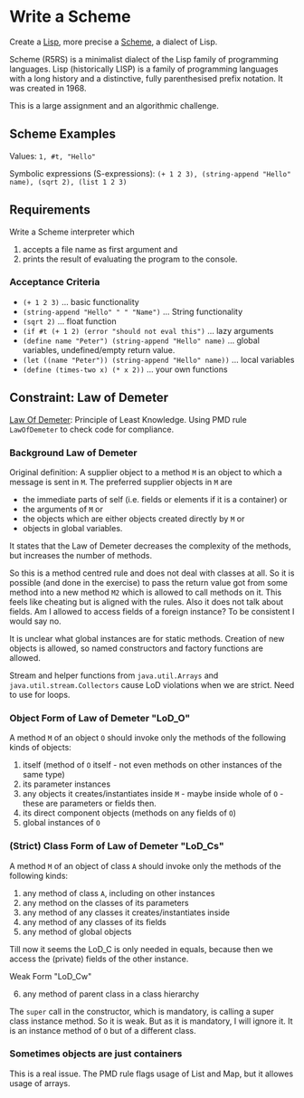# Write a Scheme

Create a [Lisp](https://en.wikipedia.org/wiki/Lisp_(programming_language)), more precise a [Scheme](https://en.wikipedia.org/wiki/Scheme_(programming_language)), a dialect of Lisp.

Scheme (R5RS) is a minimalist dialect of the Lisp family of programming languages. Lisp (historically LISP) is a family of programming languages with a long history and a distinctive, fully parenthesised prefix notation. It was created in 1968.

This is a large assignment and an algorithmic challenge.

## Scheme Examples

Values: `1, #t, "Hello"`

Symbolic expressions (S-expressions): `(+ 1 2 3), (string-append "Hello" name), (sqrt 2), (list 1 2 3)`

## Requirements

Write a Scheme interpreter which 

1. accepts a file name as first argument and 
2. prints the result of evaluating the program to the console.

### Acceptance Criteria

* `(+ 1 2 3)` ... basic functionality
* `(string-append "Hello" " " "Name")` ... String functionality
* `(sqrt 2)` ... float function
* `(if #t (+ 1 2) (error "should not eval this")` ... lazy arguments
* `(define name "Peter") (string-append "Hello" name)` ... global variables, undefined/empty return value.
* `(let ((name "Peter")) (string-append "Hello" name))` ... local variables
* `(define (times-two x) (* x 2))` ... your own functions

## Constraint: Law of Demeter

[Law Of Demeter](https://www.khoury.northeastern.edu/home/lieber/LoD.html): Principle of Least Knowledge. Using PMD rule `LawOfDemeter` to check code for compliance.

### Background Law of Demeter

Original definition: A supplier object to a method `M` is an object to which a message is sent in `M`.
The preferred supplier objects in `M` are

* the immediate parts of self (i.e. fields or elements if it is a container) or
* the arguments of `M` or
* the objects which are either objects created directly by `M` or 
* objects in global variables.

It states that the Law of Demeter decreases the complexity of the methods, but increases the number of methods.

So this is a method centred rule and does not deal with classes at all. So it is possible (and done in the exercise) to pass the return value got from some method into a new method `M2` which is allowed to call methods on it. This feels like cheating but is aligned with the rules. Also it does not talk about fields. Am I allowed to access fields of a foreign instance? To be consistent I would say no.  

It is unclear what global instances are for static methods. Creation of new objects is allowed, so named constructors and factory functions are allowed.

Stream and helper functions from `java.util.Arrays` and `java.util.stream.Collectors` cause LoD violations when we are strict. Need to use for loops.

### Object Form of Law of Demeter "LoD_O"

A method `M` of an object `O` should invoke only the methods of the following kinds of objects: 

1. itself (method of `O` itself - not even methods on other instances of the same type) 
2. its parameter instances 
3. any objects it creates/instantiates inside `M` - maybe inside whole of `O` - these are parameters or fields then. 
4. its direct component objects (methods on any fields of `O`) 
5. global instances of `O`

### (Strict) Class Form of Law of Demeter "LoD_Cs"

A method `M` of an object of class `A` should invoke only the methods of the following kinds: 

1. any method of class `A`, including on other instances 
2. any method on the classes of its parameters 
3. any method of any classes it creates/instantiates inside
4. any method of any classes of its fields 
5. any method of global objects

Till now it seems the LoD_C is only needed in equals, because then we access the (private) fields of the other instance.

Weak Form "LoD_Cw"

6. any method of parent class in a class hierarchy

The `super` call in the constructor, which is mandatory, is calling a super class instance method. So it is weak. But as it is mandatory, I will ignore it. It is an instance method of `O` but of a different class.

### Sometimes objects are just containers

This is a real issue. The PMD rule flags usage of List and Map, but it allowes usage of arrays. 
